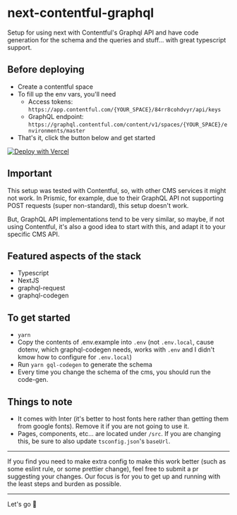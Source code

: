 # next-contentful-graphql

Setup for using next with Contentful's Graphql API and have code generation for the schema and the queries and stuff... with great typescript support.

## Before deploying

- Create a contentful space
- To fill up the env vars, you'll need
  - Access tokens: `https://app.contentful.com/{YOUR_SPACE}/84rr8cohdvyr/api/keys`
  - GraphQL endpoint: `https://graphql.contentful.com/content/v1/spaces/{YOUR_SPACE}/environments/master`
- That's it, click the button below and get started

[![Deploy with Vercel](https://vercel.com/button)](https://vercel.com/new/git/external?repository-url=https%3A%2F%2Fgithub.com%2Fbasementstudio%2Fnext-contentful-graphql&env=CMS_GRAPHQL_ENDPONT,CMS_ACCESS_TOKEN,CMS_PREVIEW_ACCESS_TOKEN,CMS_PREVIEW_SECRET)

## Important

This setup was tested with Contentful, so, with other CMS services it might not work. In Prismic, for example, due to their GraphQL API not supporting POST requests (super non-standard), this setup doesn't work.

But, GraphQL API implementations tend to be very similar, so maybe, if not using Contentful, it's also a good idea to start with this, and adapt it to your specific CMS API.

## Featured aspects of the stack

- Typescript
- NextJS
- graphql-request
- graphql-codegen

## To get started

- `yarn`
- Copy the contents of .env.example into `.env` (not `.env.local`, cause dotenv, which graphql-codegen needs, works with `.env` and I didn't kmow how to configure for `.env.local`)
- Run `yarn gql-codegen` to generate the schema
- Every time you change the schema of the cms, you should run the code-gen.

## Things to note

- It comes with Inter (it's better to host fonts here rather than getting them from google fonts). Remove it if you are not going to use it.
- Pages, components, etc... are located under `/src`. If you are changing this, be sure to also update `tsconfig.json`'s `baseUrl`.

---

If you find you need to make extra config to make this work better (such as some eslint rule, or some prettier change), feel free to submit a pr suggesting your changes. Our focus is for you to get up and running with the least steps and burden as possible.

---

Let's go 🚀
